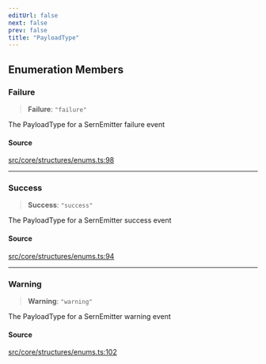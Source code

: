 ```yaml
---
editUrl: false
next: false
prev: false
title: "PayloadType"
---
```


## Enumeration Members

### Failure

> **Failure**: `"failure"`

The PayloadType for a SernEmitter failure event

#### Source

[src/core/structures/enums.ts:98](https://github.com/sern-handler/handler/blob/04c4625bfa2f746935f4a8cee62b77cdffd86684/src/core/structures/enums.ts#L98)

***

### Success

> **Success**: `"success"`

The PayloadType for a SernEmitter success event

#### Source

[src/core/structures/enums.ts:94](https://github.com/sern-handler/handler/blob/04c4625bfa2f746935f4a8cee62b77cdffd86684/src/core/structures/enums.ts#L94)

***

### Warning

> **Warning**: `"warning"`

The PayloadType for a SernEmitter warning event

#### Source

[src/core/structures/enums.ts:102](https://github.com/sern-handler/handler/blob/04c4625bfa2f746935f4a8cee62b77cdffd86684/src/core/structures/enums.ts#L102)
